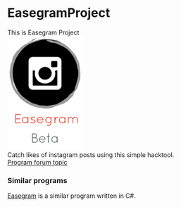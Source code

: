# EasegramProject
This is Easegram Project
<br>![Easegram Logo](/Graphics/espost_mainlogo1.png)
<br>Catch likes of instagram posts using this simple hacktool.<br>
[Program forum topic](https://forum.soft98.ir/showthread.php?t=80623)

### Similar programs
[Easegram](https://github.com/ghost1372/Easegram) is a similar program written in C#.
